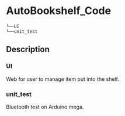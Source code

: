# AutoBookshelf_Code

```
└──UI
└──unit_test
```

## Description

### UI

Web for user to manage item put into the shelf.

### unit_test

Bluetooth test on Arduino mega.
